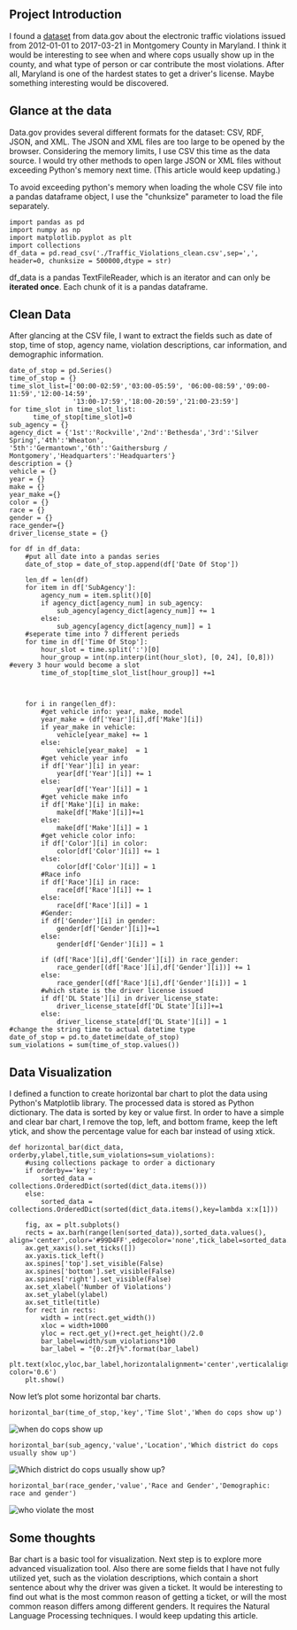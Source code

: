 ## Project Introduction
I found a [dataset](https://catalog.data.gov/dataset/traffic-violations-56dda) from data.gov about the electronic traffic violations issued from 2012-01-01 to 2017-03-21 in Montgomery County in Maryland. I think it would be interesting to see when and where cops usually show up in the county, and what type of person or car contribute the most violations. After all, Maryland is one of the hardest states to get a driver's license. Maybe something interesting would be discovered.

## Glance at the data
Data.gov provides several different formats for the dataset: CSV, RDF, JSON, and XML. The JSON and XML files are too large to be opened by the browser. Considering the memory limits, I use CSV this time as the data source. I would try other methods to open large JSON or XML files without exceeding Python's memory next time. (This article would keep updating.)

To avoid exceeding python's memory when loading the whole CSV file into a pandas dataframe object, I use the "chunksize" parameter to load the file separately. 

```
import pandas as pd
import numpy as np
import matplotlib.pyplot as plt
import collections
df_data = pd.read_csv('./Traffic_Violations_clean.csv',sep=',', header=0, chunksize = 500000,dtype = str)
```

df_data is a pandas TextFileReader, which is an iterator and can only be **iterated once**. Each chunk of it is a pandas dataframe.

## Clean Data
After glancing at the CSV file, I want to extract the fields such as date of stop, time of stop, agency name, violation descriptions, car information, and demographic information.

```
date_of_stop = pd.Series()
time_of_stop = {}
time_slot_list=['00:00-02:59','03:00-05:59', '06:00-08:59','09:00-11:59','12:00-14:59',
                '13:00-17:59','18:00-20:59','21:00-23:59']
for time_slot in time_slot_list:
      time_of_stop[time_slot]=0             
sub_agency = {}
agency_dict = {'1st':'Rockville','2nd':'Bethesda','3rd':'Silver Spring','4th':'Wheaton',
'5th':'Germantown','6th':'Gaithersburg / Montgomery','Headquarters':'Headquarters'}
description = {}
vehicle = {}
year = {}
make = {}
year_make ={}
color = {}
race = {}
gender = {}
race_gender={}
driver_license_state = {}

for df in df_data:
    #put all date into a pandas series
    date_of_stop = date_of_stop.append(df['Date Of Stop'])
    
    len_df = len(df)
    for item in df['SubAgency']:
        agency_num = item.split()[0]
        if agency_dict[agency_num] in sub_agency:
            sub_agency[agency_dict[agency_num]] += 1
        else:
            sub_agency[agency_dict[agency_num]] = 1
    #seperate time into 7 different perieds
    for time in df['Time Of Stop']:
        hour_slot = time.split(':')[0]
        hour_group = int(np.interp(int(hour_slot), [0, 24], [0,8])) #every 3 hour would become a slot       
        time_of_stop[time_slot_list[hour_group]] +=1

        
    
    for i in range(len_df):
        #get vehicle info: year, make, model
        year_make = (df['Year'][i],df['Make'][i])
        if year_make in vehicle:
            vehicle[year_make] += 1
        else:
            vehicle[year_make]  = 1
        #get vehicle year info
        if df['Year'][i] in year:
            year[df['Year'][i]] += 1
        else:
            year[df['Year'][i]] = 1
        #get vehicle make info
        if df['Make'][i] in make:
            make[df['Make'][i]]+=1
        else:
            make[df['Make'][i]] = 1       
        #get vehicle color info:
        if df['Color'][i] in color:
            color[df['Color'][i]] += 1
        else:
            color[df['Color'][i]] = 1
        #Race info
        if df['Race'][i] in race:
            race[df['Race'][i]] += 1
        else:
            race[df['Race'][i]] = 1
        #Gender:
        if df['Gender'][i] in gender:
            gender[df['Gender'][i]]+=1
        else:
            gender[df['Gender'][i]] = 1
        
        if (df['Race'][i],df['Gender'][i]) in race_gender:
            race_gender[(df['Race'][i],df['Gender'][i])] += 1
        else:
            race_gender[(df['Race'][i],df['Gender'][i])] = 1
        #which state is the driver license issued
        if df['DL State'][i] in driver_license_state:
            driver_license_state[df['DL State'][i]]+=1
        else:
            driver_license_state[df['DL State'][i]] = 1
#change the string time to actual datetime type            
date_of_stop = pd.to_datetime(date_of_stop)      
sum_violations = sum(time_of_stop.values())               
```

## Data Visualization
I defined a function to create horizontal bar chart to plot the data using Python's Matplotlib library. The processed data is stored as Python dictionary. The data is sorted by key or value first. In order to have a simple and clear bar chart, I remove the top, left, and bottom frame, keep the left ytick, and show the percentage value for each bar instead of using xtick. 

```
def horizontal_bar(dict_data, orderby,ylabel,title,sum_violations=sum_violations):
    #using collections package to order a dictionary 
    if orderby=='key':
        sorted_data = collections.OrderedDict(sorted(dict_data.items()))
    else:
        sorted_data = collections.OrderedDict(sorted(dict_data.items(),key=lambda x:x[1]))
    
    fig, ax = plt.subplots()
    rects = ax.barh(range(len(sorted_data)),sorted_data.values(), align='center',color='#99D4FF',edgecolor='none',tick_label=sorted_data.keys())        
    ax.get_xaxis().set_ticks([])
    ax.yaxis.tick_left()
    ax.spines['top'].set_visible(False)
    ax.spines['bottom'].set_visible(False)
    ax.spines['right'].set_visible(False)
    ax.set_xlabel('Number of Violations')
    ax.set_ylabel(ylabel)
    ax.set_title(title)
    for rect in rects:
        width = int(rect.get_width())
        xloc = width+1000
        yloc = rect.get_y()+rect.get_height()/2.0
        bar_label=width/sum_violations*100
        bar_label = "{0:.2f}%".format(bar_label)
        plt.text(xloc,yloc,bar_label,horizontalalignment='center',verticalalignment='center', color='0.6')
    plt.show()    
```

Now let’s plot some horizontal bar charts.

```
horizontal_bar(time_of_stop,'key','Time Slot','When do cops show up')   
```

![when do cops show up](./time_cop_show_up.png)

```
horizontal_bar(sub_agency,'value','Location','Which district do cops usually show up')  
```

![Which district do cops usually show up?](./where_cop_show_up.png)

```
horizontal_bar(race_gender,'value','Race and Gender','Demographic: race and gender') 
```

![who violate the most](race_gender.png)


## Some thoughts
Bar chart is a basic tool for visualization. Next step is to explore more advanced visualization tool. Also there are some fields that I have not fully utilized yet, such as the violation descriptions, which contain a short sentence about why the driver was given a ticket. It would be interesting to find out what is the most common reason of getting a ticket, or will the most common reason differs among different genders. It requires the Natural Language Processing techniques. I would keep updating this article.
